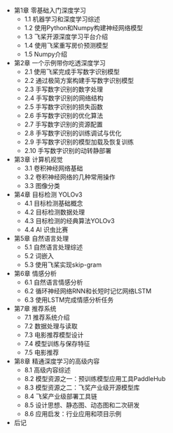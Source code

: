 
- 第1章 零基础入门深度学习
  - 1.1 机器学习和深度学习综述
  - 1.2 使用Python和Numpy构建神经网络模型
  - 1.3 飞桨开源深度学习平台介绍
  - 1.4 使用飞桨重写房价预测模型
  - 1.5 Numpy介绍
- 第2章 一个示例带你吃透深度学习
  - 2.1 使用飞桨完成手写数字识别模型
  - 2.2 通过极简方案构建手写数字识别模型
  - 2.3 手写数字识别的数字处理
  - 2.4 手写数字识别的网络结构
  - 2.5 手写数字识别的损失函数
  - 2.6 手写数字识别的优化算法
  - 2.7 手写数字识别的资源配置
  - 2.8 手写数字识别的训练调试与优化
  - 2.9 手写数字识别的模型加载及恢复训练
  - 2.10 手写数字识别的动转静部署
- 第3章 计算机视觉
  - 3.1 卷积神经网络基础
  - 3.2 卷积神经网络的几种常用操作
  - 3.3 图像分类
- 第4章 目标检测 YOLOv3
  - 4.1 目标检测基础概念
  - 4.2 目标检测数据处理
  - 4.3 目标检测的经典算法YOLOv3
  - 4.4 AI 识虫比赛
- 第5章 自然语言处理
  - 5.1 自然语言处理综述
  - 5.2 词嵌入
  - 5.3 使用飞桨实现skip-gram
- 第6章 情感分析
  - 6.1 自然语言情感分析
  - 6.2 循环神经网络RNN和长短时记忆网络LSTM
  - 6.3 使用LSTM完成情感分析任务
- 第7章 推荐系统
  - 7.1 推荐系统介绍
  - 7.2 数据处理与读取
  - 7.3 电影推荐模型设计
  - 7.4 模型训练与保存特征
  - 7.5 电影推荐
- 第8章 精通深度学习的高级内容
  - 8.1 高级内容综述
  - 8.2 模型资源之一：预训练模型应用工具PaddleHub
  - 8.3 模型资源之二：飞奖产业级开源模型库
  - 8.4 飞桨产业级部署工具链
  - 8.5 设计思想、静态图、动态图和二次研发
  - 8.6 应用启发：行业应用和项目示例
- 后记


